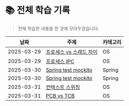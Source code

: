 # 📚 전체 학습 기록

> 전체 학습한 내용을 한 곳에 모아두었습니다.

| 날짜       | 주제                          | 카테고리 |
|------------|-------------------------------|----------|
| 2025-03-29 | [프로세스 vs 스레드 차이](OS/process-vs-thread.md) | OS |
| 2025-03-29 | [프로세스 IPC](OS/IPC.md) | OS |
| 2025-03-30 | [Spring test mockito](Spring/mockito-annotation.md) | Spring |
| 2025-03-30 | [Spring test mockito](Spring/mockito-any().md) | Spring |
| 2025-03-31 | [컨텍스트 스위칭](OS/context-swwitching.md) | OS |
| 2025-03-31 | [PCB vs TCB](OS/pcb-vs-tcb.md) | OS |